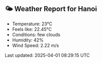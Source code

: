 <!-- WEATHER-START -->
## 🌤 Weather Report for Hanoi

- Temperature: 23°C
- Feels like: 22.45°C
- Conditions: few clouds
- Humidity: 42%
- Wind Speed: 2.22 m/s

Last updated: 2025-04-01 08:29:15 UTC
<!-- WEATHER-END -->
